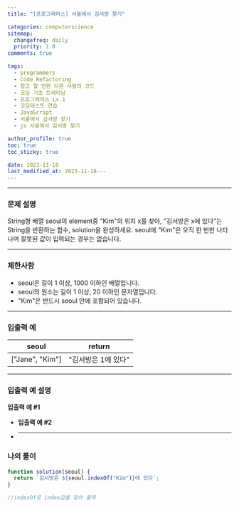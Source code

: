 ```yaml
---
title: "[프로그래머스] 서울에서 김서방 찾기"

categories: computerscience
sitemap:
  changefreq: daily
  priority: 1.0
comments: true

tags:
  - programmers
  - Code Refactoring
  - 참고 할 만한 다른 사람의 코드
  - 코딩 기초 트레이닝
  - 프로그래머스 Lv.1
  - 코딩테스트 연습
  - JavaScript
  - 서울에서 김서방 찾기
  - js 서울에서 김서방 찾기

author_profile: true
toc: true
toc_sticky: true

date: 2023-11-18
last_modified_at: 2023-11-18---
---
```


---

### 문제 설명

String형 배열 seoul의 element중 "Kim"의 위치 x를 찾아, "김서방은 x에 있다"는 String을 반환하는 함수, solution을 완성하세요. seoul에 "Kim"은 오직 한 번만 나타나며 잘못된 값이 입력되는 경우는 없습니다.

---

### 제한사항

- seoul은 길이 1 이상, 1000 이하인 배열입니다.
- seoul의 원소는 길이 1 이상, 20 이하인 문자열입니다.
- "Kim"은 반드시 seoul 안에 포함되어 있습니다.

---

### 입출력 예

| seoul           | return              |
| --------------- | ------------------- |
| ["Jane", "Kim"] | "김서방은 1에 있다" |

---

### 입출력 예 설명

**입출력 예 #1**

- **입출력 예 #2**

- ***

### 나의 풀이

```jsx
function solution(seoul) {
  return `김서방은 ${seoul.indexOf("Kim")}에 있다`;
}

//indexOf로 index값을 찾아 출력
```
